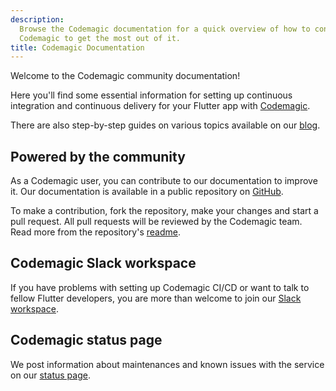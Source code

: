 ```yaml
---
description:
  Browse the Codemagic documentation for a quick overview of how to configure
  Codemagic to get the most out of it.
title: Codemagic Documentation
---
```


Welcome to the Codemagic community documentation!

Here you'll find some essential information for setting up continuous integration and continuous delivery for your Flutter app with [Codemagic](https://codemagic.io/). 

There are also step-by-step guides on various topics available on our [blog](https://blog.codemagic.io/categories/tutorials/ 'Codemagic blog - Tutorials').

## Powered by the community

As a Codemagic user, you can contribute to our documentation to improve it. Our documentation is available in a public repository on [GitHub](https://github.com/codemagic-ci-cd/codemagic-docs).

To make a contribution, fork the repository, make your changes and start a pull request. All pull requests will be reviewed by the Codemagic team. Read more from the repository's [readme](https://github.com/codemagic-ci-cd/codemagic-docs/blob/master/readme.md).

## Codemagic Slack workspace

If you have problems with setting up Codemagic CI/CD or want to talk to fellow Flutter developers, you are more than welcome to join our [Slack workspace](http://bit.ly/cm-slack 'Slack community for CI/CD and Flutter'). 

## Codemagic status page

We post information about maintenances and known issues with the service on our [status page](https://twitter.com/CodemagicStatus).